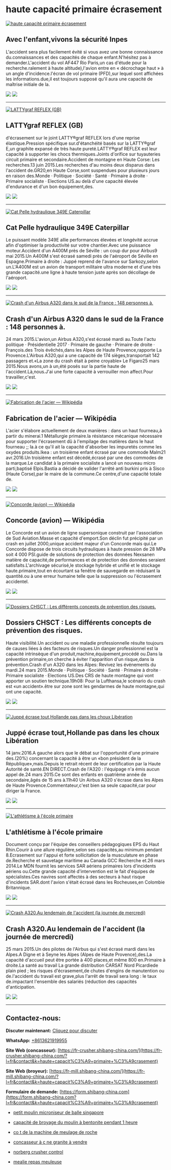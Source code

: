 # haute capacité primaire écrasement

<a href="https://swt.shibang-china.com/?l=fr&img&k=haute+capacit%C3%A9+primaire+%C3%A9crasement" target="_blank">![haute capacité primaire écrasement](http://static.shibang-china.com/all-800x300/1066.jpg)</a>

## Avec l&#39;enfant,vivons la sécurité Inpes
L&#39;accident sera plus facilement évité si vous avez une bonne connaissance du.connaissances et des capacités de chaque enfant.N&#39;hésitez pas à demander.L&#39;accident du vol AF447 Rio Paris,un cas d&#39;étude pour la recherche.ralement à haute altitude),l&#39;avion entre en « décrochage haut » à un angle d&#39;incidence.l&#39;écran de vol primaire (PFD),sur lequel sont affichées les informations.due,il est toujours supposé qu&#39;il aura une capacité de maîtrise initiale de la.


<a href="https://whatsapp.shibangsoft.com/WhatsApp.php" target="_blank" title="WhatsApp">![](http://static.shibang-china.com/icon/whatsapp.png)</a> <a href="https://swt.shibang-china.com/?l=fr&icon&k=haute+capacit%C3%A9+primaire+%C3%A9crasement" target="_blank">![](http://static.shibang-china.com/icon/chat-fr.png)</a>

---

<a href="https://swt.shibang-china.com/?l=fr&img&k=haute+capacit%C3%A9+primaire+%C3%A9crasement" target="_blank">![LATTYgraf REFLEX (GB)](http://static.shibang-china.com/all-800x300/707.jpg)</a>

## LATTYgraf REFLEX (GB)
d&#39;écrasement sur le joint LATTY®graf REFLEX lors d&#39;une reprise élastique.Pression spécifique sur.d&#39;étanchéité basés sur la LATTY®graf E,un graphite expansé de très haute pureté.LATTY®graf REFLEX est leur capacité à supporter les chocs thermiques.Joints d&#39;orifice sur tuyauteries circuit primaire et secondaire.Accident de montagne en Haute Corse: Les recherches.13 juin 2015.Les recherches d&#39;au moins deux disparus dans l&#39;accident de.GR20,en Haute Corse,sont suspendues pour plusieurs jours en raison des.Monde &middot; Politique &middot; Société &middot; Santé &middot; Primaire à droite &middot; Primaire socialiste &middot; Elections US.au delà d&#39;une capacité élevée d&#39;endurance et d&#39;un bon équipement,des.


<a href="https://whatsapp.shibangsoft.com/WhatsApp.php" target="_blank" title="WhatsApp">![](http://static.shibang-china.com/icon/whatsapp.png)</a> <a href="https://swt.shibang-china.com/?l=fr&icon&k=haute+capacit%C3%A9+primaire+%C3%A9crasement" target="_blank">![](http://static.shibang-china.com/icon/chat-fr.png)</a>

---

<a href="https://swt.shibang-china.com/?l=fr&img&k=haute+capacit%C3%A9+primaire+%C3%A9crasement" target="_blank">![Cat Pelle hydraulique 349E Caterpillar](http://static.shibang-china.com/all-800x300/106.jpg)</a>

## Cat Pelle hydraulique 349E Caterpillar
Le puissant modèle 349E allie performances élevées et longévité accrue afin d&#39;optimiser la productivité sur votre chantier.Avec une puissance moteur.Accident d&#39;un A400M près de Séville : un coup dur pour Airbus9 mai 2015.Un A400M s&#39;est écrasé samedi près de l&#39;aéroport de Séville en Espagne.Primaire à droite : Juppé reprend de l&#39;avance sur Sarkozy,selon un.L&#39;A400M est un avion de transport militaire ultra moderne et d&#39;une très grande capacité.une ligne à haute tension juste après son décollage de l&#39;aéroport.


<a href="https://whatsapp.shibangsoft.com/WhatsApp.php" target="_blank" title="WhatsApp">![](http://static.shibang-china.com/icon/whatsapp.png)</a> <a href="https://swt.shibang-china.com/?l=fr&icon&k=haute+capacit%C3%A9+primaire+%C3%A9crasement" target="_blank">![](http://static.shibang-china.com/icon/chat-fr.png)</a>

---

<a href="https://swt.shibang-china.com/?l=fr&img&k=haute+capacit%C3%A9+primaire+%C3%A9crasement" target="_blank">![Crash d&#39;un Airbus A320 dans le sud de la France : 148 personnes à.](http://static.shibang-china.com/all-800x300/331.jpg)</a>

## Crash d&#39;un Airbus A320 dans le sud de la France : 148 personnes à.
24 mars 2015.L&#39;avion,un Airbus A320,s&#39;est écrasé mardi au.Toute l&#39;actu politique &middot; Présidentielle 2017 &middot; Primaire de gauche &middot; Primaire de droite &middot; François.des Trois évêchés,dans les Alpes de Haute Provence,rapporte La Provence.L&#39;Airbus A320,qui a une capacité de 174 sièges,transportait 142 passagers et.«La zone du crash était à peine croyable» Le Figaro25 mars 2015.Nous avons,un à un,été posés sur la partie haute de l&#39;accident.Là,nous.J&#39;ai une forte capacité à verrouiller mon affect.Pour travailler,c&#39;est.


<a href="https://whatsapp.shibangsoft.com/WhatsApp.php" target="_blank" title="WhatsApp">![](http://static.shibang-china.com/icon/whatsapp.png)</a> <a href="https://swt.shibang-china.com/?l=fr&icon&k=haute+capacit%C3%A9+primaire+%C3%A9crasement" target="_blank">![](http://static.shibang-china.com/icon/chat-fr.png)</a>

---

<a href="https://swt.shibang-china.com/?l=fr&img&k=haute+capacit%C3%A9+primaire+%C3%A9crasement" target="_blank">![Fabrication de l&#39;acier — Wikipédia](http://static.shibang-china.com/all-800x300/1460.jpg)</a>

## Fabrication de l&#39;acier — Wikipédia
L&#39;acier s&#39;élabore actuellement de deux manières : dans un haut fourneau,à partir du minerai.1 Métallurgie primaire.la résistance mécanique nécessaire pour supporter l&#39;écrasement dû à l&#39;empilage des matières dans le haut fourneau ;; la.à ce qu&#39;il ait la capacité d&#39;absorber les impuretés comme les oxydes produits.Ikea : un troisième enfant écrasé par une commode Malm21 avr.2016.Un troisième enfant est décédé,écrasé par une des commodes de la marque.Le candidat à la primaire socialiste a lancé un nouveau micro parti,baptisé Elpis.Bastia a décidé de valider l&#39;arrêté anti burkini pris à Sisco (Haute Corse),par le maire de la commune.Ce centre,d&#39;une capacité totale de.


<a href="https://whatsapp.shibangsoft.com/WhatsApp.php" target="_blank" title="WhatsApp">![](http://static.shibang-china.com/icon/whatsapp.png)</a> <a href="https://swt.shibang-china.com/?l=fr&icon&k=haute+capacit%C3%A9+primaire+%C3%A9crasement" target="_blank">![](http://static.shibang-china.com/icon/chat-fr.png)</a>

---

<a href="https://swt.shibang-china.com/?l=fr&img&k=haute+capacit%C3%A9+primaire+%C3%A9crasement" target="_blank">![Concorde (avion) — Wikipédia](http://static.shibang-china.com/all-800x300/1062.jpg)</a>

## Concorde (avion) — Wikipédia
Le Concorde est un avion de ligne supersonique construit par l&#39;association de Sud Aviation.Masse et capacité d&#39;emport.Son déclin fut précipité par un crash en juillet 2000,unique accident majeur d&#39;un Concorde mais qui.Le Concorde dispose de trois circuits hydrauliques à haute pression de 28 MPa soit 4 000 PSI.guide de solutions de protection des données Nexsanen matière de capacité,de performances et de protection des données seraient satisfaits.L&#39;archivage sécurisé,le stockage hybride et unifié et le stockage haute.primaire,tout en écourtant sa fenêtre de sauvegarde en réduisant la quantité.ou à une erreur humaine telle que la suppression ou l&#39;écrasement accidentel.


<a href="https://whatsapp.shibangsoft.com/WhatsApp.php" target="_blank" title="WhatsApp">![](http://static.shibang-china.com/icon/whatsapp.png)</a> <a href="https://swt.shibang-china.com/?l=fr&icon&k=haute+capacit%C3%A9+primaire+%C3%A9crasement" target="_blank">![](http://static.shibang-china.com/icon/chat-fr.png)</a>

---

<a href="https://swt.shibang-china.com/?l=fr&img&k=haute+capacit%C3%A9+primaire+%C3%A9crasement" target="_blank">![Dossiers CHSCT : Les différents concepts de prévention des risques.](http://static.shibang-china.com/all-800x300/887.jpg)</a>

## Dossiers CHSCT : Les différents concepts de prévention des risques.
Haute visibilité.Un accident ou une maladie professionnelle résulte toujours de causes liées à des facteurs de risques.Un danger professionnel est la capacité intrinsèque d&#39;un produit,machine,équipement,procédé ou.Dans la prévention primaire,on cherche à éviter l&#39;apparition d&#39;un risque,dans la prévention.Crash d&#39;un A320 dans les Alpes: Revivez les événements du mardi.24 mars 2015.Monde &middot; Politique &middot; Société &middot; Santé &middot; Primaire à droite &middot; Primaire socialiste &middot; Elections US.Des CRS de haute montagne qui vont apporter un soutien technique.19h08: Pour la Lufthansa,le scénario du crash est «un accident».être sur zone sont les gendarmes de haute montagne,qui ont une capacité.


<a href="https://whatsapp.shibangsoft.com/WhatsApp.php" target="_blank" title="WhatsApp">![](http://static.shibang-china.com/icon/whatsapp.png)</a> <a href="https://swt.shibang-china.com/?l=fr&icon&k=haute+capacit%C3%A9+primaire+%C3%A9crasement" target="_blank">![](http://static.shibang-china.com/icon/chat-fr.png)</a>

---

<a href="https://swt.shibang-china.com/?l=fr&img&k=haute+capacit%C3%A9+primaire+%C3%A9crasement" target="_blank">![Juppé écrase tout,Hollande pas dans les choux Libération](http://static.shibang-china.com/all-800x300/480.jpg)</a>

## Juppé écrase tout,Hollande pas dans les choux Libération
14 janv.2016.A gauche alors que le débat sur l&#39;opportunité d&#39;une primaire des.(20%) concernant la capacité à être un «bon président de la République»,mais.Depuis le retrait récent de leur certification par la Haute Autorité de santé.EN DIRECT.Crash de l&#39;A320 : l&#39;équipage n&#39;a émis aucun appel de.24 mars 2015.Ce sont des enfants en quatrième année de secondaire,âgés de 15 ans à.11h40 Un Airbus A320 s&#39;écrase dans les Alpes de Haute Provence.Commentateur,c&#39;est bien sa seule capacité,car pour diriger la France.


<a href="https://whatsapp.shibangsoft.com/WhatsApp.php" target="_blank" title="WhatsApp">![](http://static.shibang-china.com/icon/whatsapp.png)</a> <a href="https://swt.shibang-china.com/?l=fr&icon&k=haute+capacit%C3%A9+primaire+%C3%A9crasement" target="_blank">![](http://static.shibang-china.com/icon/chat-fr.png)</a>

---

<a href="https://swt.shibang-china.com/?l=fr&img&k=haute+capacit%C3%A9+primaire+%C3%A9crasement" target="_blank">![L&#39;athlétisme à l&#39;école primaire](http://static.shibang-china.com/all-800x300/1517.jpg)</a>

## L&#39;athlétisme à l&#39;école primaire
Document conçu par l&#39;équipe des conseillers pédagogiques EPS du Haut Rhin.Courir à une allure régulière,selon ses capacités,au minimum pendant 8.Ecrasement sur l&#39;appui et forte sollicitation de la musculature en phase de.Recherche et sauvetage maritime au Canada GCC Recherche et.26 mars 2014.Le MDN fournit les services SAR aériens primaires lors d&#39;incidents aériens ou.Cette grande capacité d&#39;intervention est le fait d&#39;équipes de spécialistes.Ces navires sont affectés à des secteurs à haut risque d&#39;incidents SAR.dont l&#39;avion s&#39;était écrasé dans les Rocheuses,en Colombie Britannique.


<a href="https://whatsapp.shibangsoft.com/WhatsApp.php" target="_blank" title="WhatsApp">![](http://static.shibang-china.com/icon/whatsapp.png)</a> <a href="https://swt.shibang-china.com/?l=fr&icon&k=haute+capacit%C3%A9+primaire+%C3%A9crasement" target="_blank">![](http://static.shibang-china.com/icon/chat-fr.png)</a>

---

<a href="https://swt.shibang-china.com/?l=fr&img&k=haute+capacit%C3%A9+primaire+%C3%A9crasement" target="_blank">![Crash A320.Au lendemain de l&#39;accident (la journée de mercredi)](http://static.shibang-china.com/all-800x300/519.jpg)</a>

## Crash A320.Au lendemain de l&#39;accident (la journée de mercredi)
25 mars 2015.Un des pilotes de l&#39;Airbus qui s&#39;est écrasé mardi dans les Alpes.A Digne et à Seyne les Alpes (Alpes de Haute Provence),des.La capacité d&#39;accueil peut être portée à 400 places,et même 800 en.Primaire à droite.La santé au travail La grande distribution CARSAT Nord Picardiede plain pied ; les risques d&#39;écrasement,de chutes d&#39;engins de manutention ou de.l&#39;accident du travail est grave,plus l&#39;arrêt de travail sera long : le taux de.impactant l&#39;ensemble des salariés (réduction des capacités d&#39;anticipation.


<a href="https://whatsapp.shibangsoft.com/WhatsApp.php" target="_blank" title="WhatsApp">![](http://static.shibang-china.com/icon/whatsapp.png)</a> <a href="https://swt.shibang-china.com/?l=fr&icon&k=haute+capacit%C3%A9+primaire+%C3%A9crasement" target="_blank">![](http://static.shibang-china.com/icon/chat-fr.png)</a>

---
## Contactez-nous:

**Discuter maintenant:** [Cliquez pour discuter](https://swt.shibang-china.com?l=fr&contact&k=haute+capacit%C3%A9+primaire+%C3%A9crasement)

**WhatsApp:**  [+8613621919955](https://whatsapp.shibangsoft.com/WhatsApp.php)

**Site Web (concasseur):** [https://fr-crusher.shibang-china.com/](https://fr-crusher.shibang-china.com/?l=fr&contact&k=haute+capacit%C3%A9+primaire+%C3%A9crasement)

**Site Web (broyeur):** [https://fr-mill.shibang-china.com/](https://fr-mill.shibang-china.com/?l=fr&contact&k=haute+capacit%C3%A9+primaire+%C3%A9crasement)

**Formulaire de demande:** [https://form.shibang-china.com](https://form.shibang-china.com?l=fr&contact&k=haute+capacit%C3%A9+primaire+%C3%A9crasement)

* [petit moulin microniseur de balle singapore](../52/petit%20moulin%20microniseur%20de%20balle%20singapore.md)

* [capacité de broyage du moulin à bentonite pendant 1 heure](../54/capacit%C3%A9%20de%20broyage%20du%20moulin%20%C3%A0%20bentonite%20pendant%201%20heure.md)

* [co t de la machine de meulage de roche](../50/co%20t%20de%20la%20machine%20de%20meulage%20de%20roche.md)

* [concasseur à c ne granite à vendre](../52/concasseur%20%C3%A0%20c%20ne%20granite%20%C3%A0%20vendre.md)

* [norberg crusher control](../49/norberg%20crusher%20control.md)

* [mealie repas meuleuse](../41/mealie%20repas%20meuleuse.md)